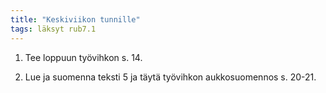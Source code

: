 ```yaml
---
title: "Keskiviikon tunnille"
tags: läksyt rub7.1
---
```


1. Tee loppuun työvihkon s. 14.

2. Lue ja suomenna teksti 5 ja täytä työvihkon aukkosuomennos s. 20-21.